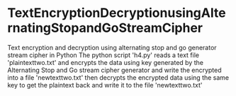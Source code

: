 # TextEncryptionDecryptionusingAlternatingStopandGoStreamCipher
Text encryption and decryption using alternating stop and go generator stream cipher in Python
The python script 'h4.py' reads a text file 'plaintexttwo.txt' and encrypts the data using key generated by the Alternating Stop and Go stream cipher generator and write the encrypted into a file 'newtexttwo.txt' then decrypts the encrypted data using the same key to get the plaintext back and write it to the file 'newtexttwo.txt'
